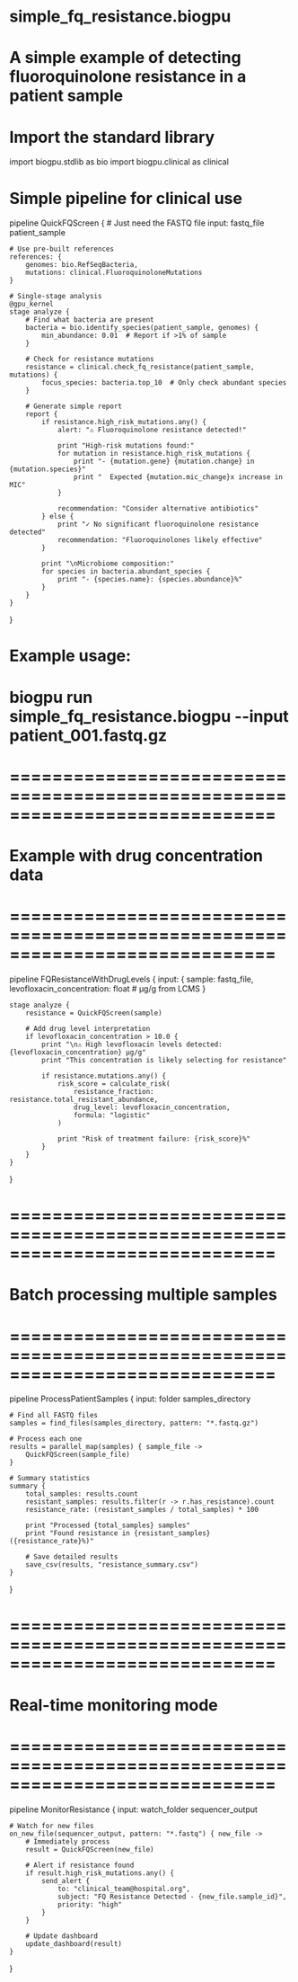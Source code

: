 # simple_fq_resistance.biogpu
# A simple example of detecting fluoroquinolone resistance in a patient sample

# Import the standard library
import biogpu.stdlib as bio
import biogpu.clinical as clinical

# Simple pipeline for clinical use
pipeline QuickFQScreen {
    # Just need the FASTQ file
    input: fastq_file patient_sample
    
    # Use pre-built references
    references: {
        genomes: bio.RefSeqBacteria,
        mutations: clinical.FluoroquinoloneMutations
    }
    
    # Single-stage analysis
    @gpu_kernel
    stage analyze {
        # Find what bacteria are present
        bacteria = bio.identify_species(patient_sample, genomes) {
            min_abundance: 0.01  # Report if >1% of sample
        }
        
        # Check for resistance mutations
        resistance = clinical.check_fq_resistance(patient_sample, mutations) {
            focus_species: bacteria.top_10  # Only check abundant species
        }
        
        # Generate simple report
        report {
            if resistance.high_risk_mutations.any() {
                alert: "⚠️ Fluoroquinolone resistance detected!"
                
                print "High-risk mutations found:"
                for mutation in resistance.high_risk_mutations {
                    print "- {mutation.gene} {mutation.change} in {mutation.species}"
                    print "  Expected {mutation.mic_change}x increase in MIC"
                }
                
                recommendation: "Consider alternative antibiotics"
            } else {
                print "✓ No significant fluoroquinolone resistance detected"
                recommendation: "Fluoroquinolones likely effective"
            }
            
            print "\nMicrobiome composition:"
            for species in bacteria.abundant_species {
                print "- {species.name}: {species.abundance}%"
            }
        }
    }
}

# Example usage:
# biogpu run simple_fq_resistance.biogpu --input patient_001.fastq.gz

# =============================================================================
# Example with drug concentration data
# =============================================================================

pipeline FQResistanceWithDrugLevels {
    input: {
        sample: fastq_file,
        levofloxacin_concentration: float  # µg/g from LCMS
    }
    
    stage analyze {
        resistance = QuickFQScreen(sample)
        
        # Add drug level interpretation
        if levofloxacin_concentration > 10.0 {
            print "\n⚠️ High levofloxacin levels detected: {levofloxacin_concentration} µg/g"
            print "This concentration is likely selecting for resistance"
            
            if resistance.mutations.any() {
                risk_score = calculate_risk(
                    resistance_fraction: resistance.total_resistant_abundance,
                    drug_level: levofloxacin_concentration,
                    formula: "logistic"
                )
                
                print "Risk of treatment failure: {risk_score}%"
            }
        }
    }
}

# =============================================================================
# Batch processing multiple samples
# =============================================================================

pipeline ProcessPatientSamples {
    input: folder samples_directory
    
    # Find all FASTQ files
    samples = find_files(samples_directory, pattern: "*.fastq.gz")
    
    # Process each one
    results = parallel_map(samples) { sample_file ->
        QuickFQScreen(sample_file)
    }
    
    # Summary statistics
    summary {
        total_samples: results.count
        resistant_samples: results.filter(r -> r.has_resistance).count
        resistance_rate: (resistant_samples / total_samples) * 100
        
        print "Processed {total_samples} samples"
        print "Found resistance in {resistant_samples} ({resistance_rate}%)"
        
        # Save detailed results
        save_csv(results, "resistance_summary.csv")
    }
}

# =============================================================================
# Real-time monitoring mode
# =============================================================================

pipeline MonitorResistance {
    input: watch_folder sequencer_output
    
    # Watch for new files
    on_new_file(sequencer_output, pattern: "*.fastq") { new_file ->
        # Immediately process
        result = QuickFQScreen(new_file)
        
        # Alert if resistance found
        if result.high_risk_mutations.any() {
            send_alert {
                to: "clinical_team@hospital.org",
                subject: "FQ Resistance Detected - {new_file.sample_id}",
                priority: "high"
            }
        }
        
        # Update dashboard
        update_dashboard(result)
    }
}
